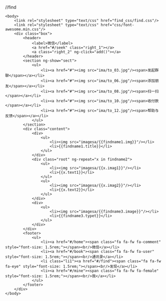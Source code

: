 ﻿//find
<!--<!DOCTYPE html>
<html>
	<head>
		<meta charset="UTF-8">
		<title></title>
		<meta http-equiv="X-UA-Compatible" content="IE=edge,chrome=1"/>
	    <meta name="viewport" content="width=device-width, initial-scale=1.0, minimum-scale=1.0, maximum-scale=1.0, user-scalable=no" />
	    <meta name="format-detection" content="telephone=no, email=no" />
	    <meta name="apple-mobile-web-app-capable" content="yes"/>
	    <meta name="apple-mobile-web-app-status-bar-style" content="black"/>
	    
	</head>-->
	<body>
		<link rel="stylesheet" type="text/css" href="find_css/find.css"/>
	    <link rel="stylesheet" type="text/css" href="css/font-awesome.min.css"/>
		<div class="box">
			<header>
				<label>微信</label>
				<a href="#/seek" class="right_1"></a>
				<a class="right_2" ng-click="add()"></a>
			</header>
			<section ng-show="sect">
				<ul>
					<li><a href="#"><img src="ima/to_03.jpg"/><span>发起群聊</span></a></li>
					<li><a href="#"><img src="ima/to_06.jpg"/><span>添加朋友</span></a></li>
					<li><a href="#"><img src="ima/to_08.jpg"/><span>扫一扫</span></a></li>
					<li><a href="#"><img src="ima/to_10.jpg"/><span>收付款</span></a></li>
					<li><a href="#"><img src="ima/to_12.jpg"/><span>帮助与反馈</span></a></li>
				</ul>
			</section>
			<div class="content">
				<div>
					<ul>
						<li><img src="imagesa/{{findname1.img}}"/></li>
						<li>{{findname1.title}}</li>
					</ul>
				</div>
				<div class="root" ng-repeat="x in findname2">
					<ul>
						<li><img src="imagesa/{{x.imag1}}"/></li>
						<li>{{x.text1}}</li>
					</ul>
					<ul>
						<li><img src="imagesa/{{x.imag2}}"/></li>
						<li>{{x.text2}}</li>
					</ul>
				</div>
				<div>
					<ul>
						<li><img src="imagesa/{{findname3.image}}"/></li>
						<li>{{findname3.typet}}</li>
					</ul>
				</div>
			</div>
			<footer>
				<ul>
					<li><a href="#/home"><span class="fa fa-fw fa-comment" style="font-size: 1.5rem;"></span><br/>微信</a></li>
					<li><a href="#/book"><span class="fa fa-fw fa-user" style="font-size: 1.5rem;"></span><br/>通讯录</a></li>
					<li class="li1"><a href="#/find"><span class="fa fa-fw fa-eye" style="font-size: 1.5rem;"></span><br/>发现</a></li>
					<li><a href="#/mine"><span class="fa fa-fw fa-female" style="font-size: 1.5rem;"></span><br/>我</a></li>
				</ul>
			</footer>
		</div>
	</body>
<!--</html>-->
